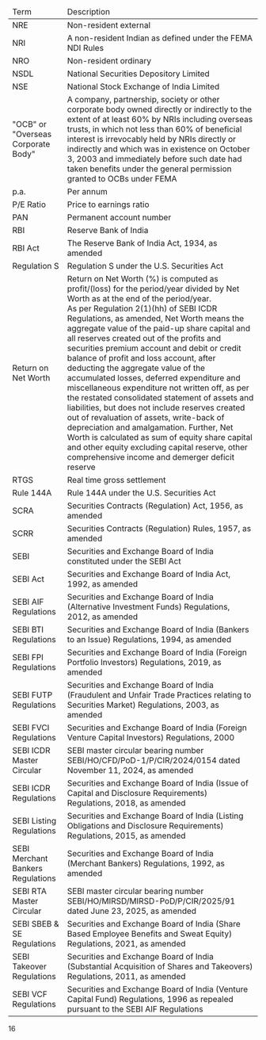 <table><thead><tr><td>Term</td><td>Description</td></tr></thead><tbody><tr><td>NRE</td><td>Non-resident external</td></tr><tr><td>NRI</td><td>A non-resident Indian as defined under the FEMA NDI Rules</td></tr><tr><td>NRO</td><td>Non-resident ordinary</td></tr><tr><td>NSDL</td><td>National Securities Depository Limited</td></tr><tr><td>NSE</td><td>National Stock Exchange of India Limited</td></tr><tr><td>"OCB" or "Overseas Corporate Body"</td><td>A company, partnership, society or other corporate body owned directly or indirectly to the extent of at least 60% by NRIs including overseas trusts, in which not less than 60% of beneficial interest is irrevocably held by NRIs directly or indirectly and which was in existence on October 3, 2003 and immediately before such date had taken benefits under the general permission granted to OCBs under FEMA</td></tr><tr><td>p.a.</td><td>Per annum</td></tr><tr><td>P/E Ratio</td><td>Price to earnings ratio</td></tr><tr><td>PAN</td><td>Permanent account number</td></tr><tr><td>RBI</td><td>Reserve Bank of India</td></tr><tr><td>RBI Act</td><td>The Reserve Bank of India Act, 1934, as amended</td></tr><tr><td>Regulation S</td><td>Regulation S under the U.S. Securities Act</td></tr><tr><td>Return on Net Worth</td><td>Return on Net Worth (%) is computed as profit/(loss) for the period/year divided by Net Worth as at the end of the period/year.<br>As per Regulation 2(1)(hh) of SEBI ICDR Regulations, as amended, Net Worth means the aggregate value of the paid-up share capital and all reserves created out of the profits and securities premium account and debit or credit balance of profit and loss account, after deducting the aggregate value of the accumulated losses, deferred expenditure and miscellaneous expenditure not written off, as per the restated consolidated statement of assets and liabilities, but does not include reserves created out of revaluation of assets, write-back of depreciation and amalgamation. Further, Net Worth is calculated as sum of equity share capital and other equity excluding capital reserve, other comprehensive income and demerger deficit reserve</td></tr><tr><td>RTGS</td><td>Real time gross settlement</td></tr><tr><td>Rule 144A</td><td>Rule 144A under the U.S. Securities Act</td></tr><tr><td>SCRA</td><td>Securities Contracts (Regulation) Act, 1956, as amended</td></tr><tr><td>SCRR</td><td>Securities Contracts (Regulation) Rules, 1957, as amended</td></tr><tr><td>SEBI</td><td>Securities and Exchange Board of India constituted under the SEBI Act</td></tr><tr><td>SEBI Act</td><td>Securities and Exchange Board of India Act, 1992, as amended</td></tr><tr><td>SEBI AIF Regulations</td><td>Securities and Exchange Board of India (Alternative Investment Funds) Regulations, 2012, as amended</td></tr><tr><td>SEBI BTI Regulations</td><td>Securities and Exchange Board of India (Bankers to an Issue) Regulations, 1994, as amended</td></tr><tr><td>SEBI FPI Regulations</td><td>Securities and Exchange Board of India (Foreign Portfolio Investors) Regulations, 2019, as amended</td></tr><tr><td>SEBI FUTP Regulations</td><td>Securities and Exchange Board of India (Fraudulent and Unfair Trade Practices relating to Securities Market) Regulations, 2003, as amended</td></tr><tr><td>SEBI FVCI Regulations</td><td>Securities and Exchange Board of India (Foreign Venture Capital Investors) Regulations, 2000</td></tr><tr><td>SEBI ICDR Master Circular</td><td>SEBI master circular bearing number SEBI/HO/CFD/PoD-1/P/CIR/2024/0154 dated November 11, 2024, as amended</td></tr><tr><td>SEBI ICDR Regulations</td><td>Securities and Exchange Board of India (Issue of Capital and Disclosure Requirements) Regulations, 2018, as amended</td></tr><tr><td>SEBI Listing Regulations</td><td>Securities and Exchange Board of India (Listing Obligations and Disclosure Requirements) Regulations, 2015, as amended</td></tr><tr><td>SEBI Merchant Bankers Regulations</td><td>Securities and Exchange Board of India (Merchant Bankers) Regulations, 1992, as amended</td></tr><tr><td>SEBI RTA Master Circular</td><td>SEBI master circular bearing number SEBI/HO/MIRSD/MIRSD-PoD/P/CIR/2025/91 dated June 23, 2025, as amended</td></tr><tr><td>SEBI SBEB & SE Regulations</td><td>Securities and Exchange Board of India (Share Based Employee Benefits and Sweat Equity) Regulations, 2021, as amended</td></tr><tr><td>SEBI Takeover Regulations</td><td>Securities and Exchange Board of India (Substantial Acquisition of Shares and Takeovers) Regulations, 2011, as amended</td></tr><tr><td>SEBI VCF Regulations</td><td>Securities and Exchange Board of India (Venture Capital Fund) Regulations, 1996 as repealed pursuant to the SEBI AIF Regulations</td></tr></tbody></table>

16